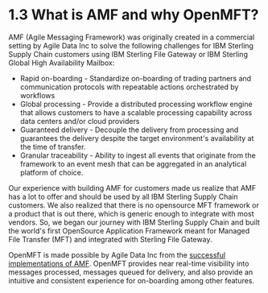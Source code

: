 # 1.3 What is AMF and why OpenMFT?

AMF \(Agile Messaging Framework\) was originally created in a commercial setting by Agile Data Inc to solve the following challenges for IBM Sterling Supply Chain customers using IBM Sterling File Gateway or IBM Sterling Global High Availability Mailbox:  
 - Rapid on-boarding - Standardize on-boarding of trading partners and communication protocols with repeatable actions orchestrated by workflows  
 - Global processing - Provide a distributed processing workflow engine that allows customers to have a scalable processing capability across data centers and/or cloud providers  
 - Guaranteed delivery - Decouple the delivery from processing and guarantees the delivery despite the target environment's availability at the time of transfer.    
 - Granular traceability - Ability to ingest all events that originate from the framework to an event mesh that can be aggregated in an analytical platform of choice.  
  
Our experience with building AMF for customers made us realize that AMF has a lot to offer and should be used by all IBM Sterling Supply Chain customers.  We also realized that there is no opensource MFT framework or a product that is out there, which is generic enough to integrate with most vendors.  So, we began our journey with IBM Sterling Supply Chain and built the world's first OpenSource Application Framework meant for Managed File Transfer \(MFT\) and integrated with Sterling File Gateway. 

OpenMFT is made possible by Agile Data Inc from the [successful implementations of AMF](https://www.agiledatainc.com/agile-amf-case-study/).  OpenMFT provides near real-time visibility into messages processed, messages queued for delivery, and also provide an intuitive and consistent experience for on-boarding among other features.



  







